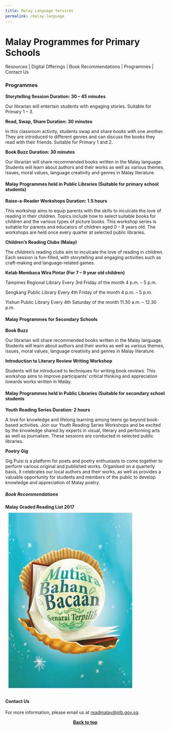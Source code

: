 ```yaml
---
title: Malay Language Services
permalink: /malay-language
---
```

# Malay Programmes for Primary Schools
Resources | Digital Offerings | Book Recommendations | Programmes | Contact Us

### Programmes
**Storytelling Session Duration: 30 – 45 minutes**

Our librarian will entertain students with engaging stories. Suitable for Primary 1 – 3.

**Read, Swap, Share Duration: 30 minutes**

In this classroom activity, students swap and share books with one another. They are introduced to different genres and can discuss the books they read with their friends. Suitable for Primary 1 and 2.

**Book Buzz Duration: 30 minutes**

Our librarian will share recommended books written in the Malay language. Students will learn about authors and their works as well as various themes, issues, moral values, language creativity and genres in Malay literature.

#### Malay Programmes held in Public Libraries (Suitable for primary school students)

**Raise-a-Reader Workshops Duration: 1.5 hours**

This workshop aims to equip parents with the skills to inculcate the love of reading in their children. Topics include how to select suitable books for children and the various types of picture books. This workshop series is suitable for parents and educators of children aged 0 – 8 years old. The workshops are held once every quarter at selected public libraries.

**Children’s Reading Clubs (Malay)**

The children’s reading clubs aim to inculcate the love of reading in children. Each session is fun-filled, with storytelling and engaging activities such as craft-making and language-related games.

**Kelab Membaca Wira Pintar (For 7 – 9 year old children)**

Tampines Regional Library Every 3rd Friday of the month 4 p.m. – 5 p.m.

Sengkang Public Library Every 4th Friday of the month 4 p.m. – 5 p.m.

Yishun Public Library Every 4th Saturday of the month 11.30 a.m. – 12.30 p.m.

#### Malay Programmes for Secondary Schools

**Book Buzz**

Our librarian will share recommended books written in the Malay language. Students will learn about authors and their works as well as various themes, issues, moral values, language creativity and genres in Malay literature.

**Introduction to Literary Review Writing Workshop**

Students will be introduced to techniques for writing book reviews. This workshop aims to improve participants’ critical thinking and appreciation towards works written in Malay.

#### Malay Programmes held in Public Libraries (Suitable for secondary school students

**Youth Reading Series Duration: 2 hours**

A love for knowledge and lifelong learning among teens go beyond book-based activities. Join our Youth Reading Series Workshops and be excited by the knowledge shared by experts in visual, literary and performing arts as well as journalism. These sessions are conducted in selected public libraries.

**Poetry Gig**

Gig Puisi is a platform for poets and poetry enthusiasts to come together to perform various original and published works. Organised on a quarterly basis, it celebrates our local authors and their works, as well as provides a valuable opportunity for students and members of the public to develop knowledge and appreciation of Malay poetry.

##### **Book Recommendations**
<div class="wrapper" style="width: 100%;">
<div class="container" style="display: flex; margin: auto; align-content: flex-start; width: inherit; flex-wrap: wrap">  
<div class="image-container" style="margin: auto;">
		<b>Malay Graded Reading List 2017</b><a href="/images/recommendationsprimary/NLB-Malay-Graded-Reading-List-Pri.PDF"><img src="/images/recommendationsprimary/NLB-Malay-Graded-Reading-List-cover.png" style="max-width: 24.35rem; padding: 10px; margin: auto;"></a>
	</div>
	</div></div>

#### Contact Us
For more information, please email us at readmalay@nlb.gov.sg.

<p style="text-align: center;"><b><a href="#top">Back to top</a></b></p>
